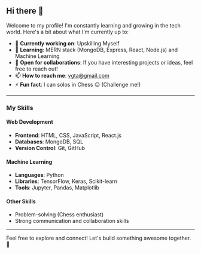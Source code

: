 ## Hi there 👋

Welcome to my profile! I'm constantly learning and growing in the tech world. Here's a bit about what I'm currently up to:

- 🔭 **Currently working on**: Upskilling Myself
- 🌱 **Learning**: MERN stack (MongoDB, Express, React, Node.js) and Machine Learning
- 👯 **Open for collaborations**: If you have interesting projects or ideas, feel free to reach out!
- 📫 **How to reach me**: [vgta@gmail.com](mailto:vgta@gmail.com)
- ⚡ **Fun fact**: I can solos in Chess 😉 (Challenge me!)

---

### My Skills

#### Web Development
- **Frontend**: HTML, CSS, JavaScript, React.js
- **Databases**: MongoDB, SQL
- **Version Control**: Git, GitHub

#### Machine Learning
- **Languages**: Python
- **Libraries**: TensorFlow, Keras, Scikit-learn
- **Tools**: Jupyter, Pandas, Matplotlib

#### Other Skills
- Problem-solving (Chess enthusiast)
- Strong communication and collaboration skills

---

Feel free to explore and connect! Let's build something awesome together. 🚀

